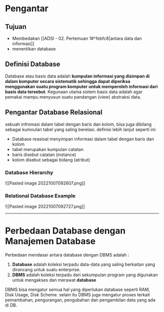 # Pengantar
## Tujuan
- Membedakan [[ADSI - 02. Pertemuan 1#^febfc8|antara data dan informasi]]
- menentikan database

## Definisi Database
Database atau basis data adalah **kumpulan informasi yang disimpan di dalam komputer secara sistematik sehingga dapat diperiksa menggunakan suatu program komputer untuk memperoleh informasi dari basis data tersebut**. Kegunaan utama sistem basis data adalah agar pemakai mampu menyusun suatu pandangan (view) abstraksi data.

## Pengantar Database Relasional
sebuah infromasi dalam tabel dengan baris dan kolom, bisa juga dibilang sebagai kumoulan tabel yang saling berelasi. definisi lebih lanjut seperti ini:

- Database reasioal menyimpan informasi dalam tabel dengan baris dan kolom
- tabel merupakan kumpulan catatan
- baris disebut catatan (instance)
- kolom disebut sebagai bidang (atribut)

### Database Hierarchy

![[Pasted image 20221007092607.png]]

### Relational Database Example

![[Pasted image 20221007092727.png]]

---
# Perbedaan Database dengan Manajemen Database
Perbedaan mendasar antara database dengan DBMS adalah : 
1. **Database** adalah koleksi terpadu data-data yang saling berkaitan yang dirancang untuk suatu enterprise. 
2. **DBMS** adalah koleksi terpadu dari sekumpulan program yang digunakan untuk mengakses dan merawat **database**

DBMS bisa mengatur semua hal yang diperlukan  database seperti RAM, Disk Usage, Disk Scheme. selain itu DBMS juga mengatur proses terkait pemambahan, pengurangan, pengubahan dan pengambilan data yang ada di DB.

			

